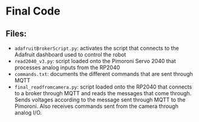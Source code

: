 # Final Code
## Files:
- `adafruitBrokerScript.py`: activates the script that connects to the Adafruit dashboard used to control the robot
- `read2040_v3.py`: script loaded onto the Pimoroni Servo 2040 that processes analog inputs from the RP2040
- `commands.txt`: documents the different commands that are sent through MQTT
- `final_readfromcamera.py`: script loaded onto the RP2040 that connects to a broker through MQTT and reads the messages that come through. Sends voltages according to the message sent through MQTT to the Pimoroni. Also receives commands sent from the camera through analog I/O.
